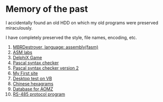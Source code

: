 Memory of the past
======
I accidentally found an old HDD on which my old programs were preserved miraculously.

I have completely preserved the style, file names, encoding, etc.

1. [MBRDestroyer, language: assembly(fasm)](/MBRDestroyer/README.md)
2. [ASM labs](/ASM%20labs/README.md)
3. [DelphiX Game](GAME/README.md)
4. [Pascal syntax checker](/Prover_vers%202.32.3/README.md)
5. [Pascal syntax checker version 2](/Syntax3_6/README.md)
6. [My First site](/Мой%20САЙТ!/README.md)
7. [Desktop test on VB](/TEST/README.md)
8. [Chinese hexagrams](/Прога%20по%20ицзын/README.md)
9. [Database for AOMZ](/baza_AOMZ1_6/README.md)
10. [RS-485 protocol program](/Com_RS-485/README.md)
